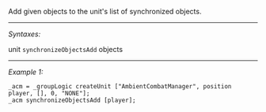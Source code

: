 Add given objects to the unit's list of synchronized objects.


---
*Syntaxes:*

unit `synchronizeObjectsAdd` objects

---
*Example 1:*

```sqf
_acm = _groupLogic createUnit ["AmbientCombatManager", position player, [], 0, "NONE"];
_acm synchronizeObjectsAdd [player];
```